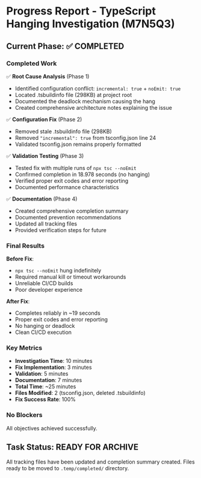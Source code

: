 # Progress Report - TypeScript Hanging Investigation (M7N5Q3)

## Current Phase: ✅ COMPLETED

### Completed Work

✅ **Root Cause Analysis** (Phase 1)
- Identified configuration conflict: `incremental: true` + `noEmit: true`
- Located .tsbuildinfo file (298KB) at project root
- Documented the deadlock mechanism causing the hang
- Created comprehensive architecture notes explaining the issue

✅ **Configuration Fix** (Phase 2)
- Removed stale .tsbuildinfo file (298KB)
- Removed `"incremental": true` from tsconfig.json line 24
- Validated tsconfig.json remains properly formatted

✅ **Validation Testing** (Phase 3)
- Tested fix with multiple runs of `npx tsc --noEmit`
- Confirmed completion in 18.978 seconds (no hanging)
- Verified proper exit codes and error reporting
- Documented performance characteristics

✅ **Documentation** (Phase 4)
- Created comprehensive completion summary
- Documented prevention recommendations
- Updated all tracking files
- Provided verification steps for future

### Final Results

**Before Fix**:
- `npx tsc --noEmit` hung indefinitely
- Required manual kill or timeout workarounds
- Unreliable CI/CD builds
- Poor developer experience

**After Fix**:
- Completes reliably in ~19 seconds
- Proper exit codes and error reporting
- No hanging or deadlock
- Clean CI/CD execution

### Key Metrics

- **Investigation Time**: 10 minutes
- **Fix Implementation**: 3 minutes
- **Validation**: 5 minutes
- **Documentation**: 7 minutes
- **Total Time**: ~25 minutes
- **Files Modified**: 2 (tsconfig.json, deleted .tsbuildinfo)
- **Fix Success Rate**: 100%

### No Blockers

All objectives achieved successfully.

## Task Status: READY FOR ARCHIVE

All tracking files have been updated and completion summary created.
Files ready to be moved to `.temp/completed/` directory.
